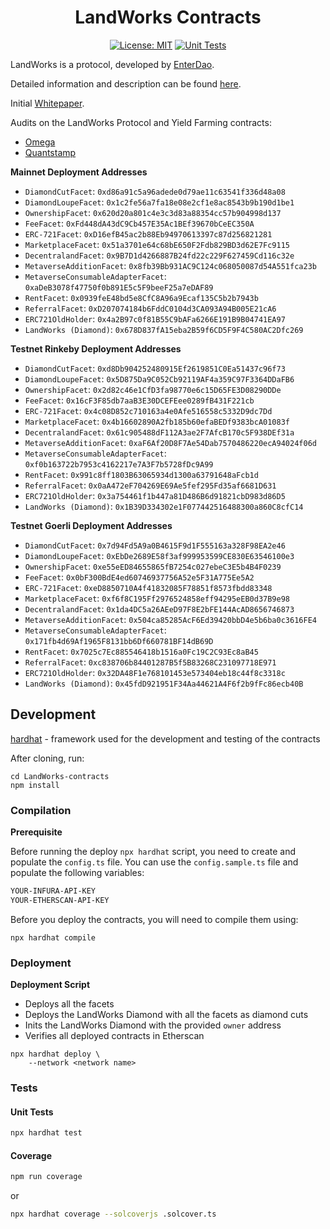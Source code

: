 <div align="center">

# LandWorks Contracts

[![License: MIT](https://img.shields.io/badge/License-MIT-yellow.svg)](https://opensource.org/licenses/MIT)
[![Unit Tests](https://github.com/EnterDAO/LandWorks-protocol/actions/workflows/test.yml/badge.svg)](https://github.com/EnterDAO/LandWorks-protocol/actions/workflows/test.yml)

</div>

LandWorks is a protocol, developed by [EnterDao](https://enterdao.xyz).

Detailed information and description can be found [here](https://docs.landworks.xyz/). 

Initial [Whitepaper](./Whitepaper.md).

Audits on the LandWorks Protocol and Yield Farming contracts:
- [Omega](audits/2021-12-Omega.pdf)
- [Quantstamp](audits/2022-03-Quantstamp.pdf)

**Mainnet Deployment Addresses**
- `DiamondCutFacet`: `0xd86a91c5a96adede0d79ae11c63541f336d48a08`
- `DiamondLoupeFacet`: `0x1c2fe56a7fa18e08e2cf1e8ac8543b9b190d1be1`
- `OwnershipFacet`: `0x620d20a801c4e3c3d83a88354cc57b904998d137`
- `FeeFacet`: `0xFd448dA43dC9Cb457E35Ac1BEf39670bCeEC350A`
- `ERC-721Facet`: `0xD16efB45ac2b88Eb94970613397c87d256821281`
- `MarketplaceFacet`: `0x51a3701e64c68bE650F2Fdb829BD3d62E7Fc9115`
- `DecentralandFacet`: `0x9B7D1d4266887B24fd22c229F627459Cd116c32e`
- `MetaverseAdditionFacet`: `0x8fb39Bb931AC9C124c068050087d54A551fca23b`
- `MetaverseConsumableAdapterFacet`: `0xaDeB3078f47750f0b891E5c5F9beeF25a7eDAF89`
- `RentFacet`: `0x0939feE48bd5e8CfC8A96a9Ecaf135C5b2b7943b`
- `ReferralFacet`: `0xD207074184b6FddC0104d3CA093A94B005E21cA6`
- `ERC721OldHolder`: `0x4a2B97c0f81B55C9bAFa6266E191B9B04741EA97`
- `LandWorks (Diamond)`: `0x678D837fA15eba2B59f6CD5F9F4C580AC2Dfc269`

**Testnet Rinkeby Deployment Addresses**
- `DiamondCutFacet`: `0xd8Db904252480915Ef2619851C0Ea51437c96f73`
- `DiamondLoupeFacet`: `0x5D875Da9C052Cb92119AF4a359C97F3364DDaFB6`
- `OwnershipFacet`: `0x2d82c46e1CfD3fa98770e6c15D65FE3D08290DDe`
- `FeeFacet`: `0x16cF3F85db7aaB3E30DCEFEee0289fB431F221cb`
- `ERC-721Facet`: `0x4c08D852c710163a4e0Afe516558c5332D9dc7Dd`
- `MarketplaceFacet`: `0x4b16602890A2fb185b60efaBEDf9383bcA01083f`
- `DecentralandFacet`: `0x61c905488dF112A3ae2F7AfcB170c5F938DEf31a`
- `MetaverseAdditionFacet`: `0xaF6Af20D8F7Ae54Dab7570486220ecA94024f06d`
- `MetaverseConsumableAdapterFacet`: `0xf0b163722b7953c4162217e7A3F7b5728fDc9A99`
- `RentFacet`: `0x991c8ff1803B63065934d1300a63791648aFcb1d`
- `ReferralFacet`: `0x0aA472eF704269E69Ae5fef295Fd35af6681D631`
- `ERC721OldHolder`: `0x3a754461f1b447a81D486B6d91821cbD983d86D5`
- `LandWorks (Diamond)`: `0x1B39D334302e1F077442516488300a860C8cfC14`

**Testnet Goerli Deployment Addresses**
- `DiamondCutFacet`: `0x7d94Fd5A9a0B4615F9d1F555163a328F98EA2e46`
- `DiamondLoupeFacet`: `0xEbDe2689E58f3af999953599CE830E63546100e3`
- `OwnershipFacet`: `0xe55eED84655865fB7254c027ebeC3E5b4B4F0239`
- `FeeFacet`: `0x0bF300BdE4ed60746937756A52e5F31A775Ee5A2`
- `ERC-721Facet`: `0xeD8850710A4f41832085F78851f8573fbdd83348`
- `MarketplaceFacet`: `0xf6f8C195Ff2976524858eff94295eEB0d37B9e98`
- `DecentralandFacet`: `0x1da4DC5a26AEeD97F8E2bFE144AcAD8656746873`
- `MetaverseAdditionFacet`: `0x504ca85285AcF6Ed39420bbD4e5b6ba0c3616FE4`
- `MetaverseConsumableAdapterFacet`: `0x171fb4d69Af1965F8131bb6Df660781BF14dB69D`
- `RentFacet`: `0x7025c7Ec885546418b1516a0Fc19C2C93Ec8aB45`
- `ReferralFacet`: `0xc838706b84401287B5f5B83268C231097718E971`
- `ERC721OldHolder`: `0x32DA48F1e768101453e573404eb18c44f8c3318c`
- `LandWorks (Diamond)`: `0x45fdD921951F34Aa44621A4F6f2b9fFc86ecb40B`

## Development

[hardhat](https://hardhat.org/) - framework used for the development and testing of the contracts

After cloning, run:
```
cd LandWorks-contracts
npm install
```

### Compilation
**Prerequisite**

Before running the deploy `npx hardhat` script, you need to create and populate the `config.ts` file. You can use the `config.sample.ts` file and populate the following variables:

```markdown
YOUR-INFURA-API-KEY
YOUR-ETHERSCAN-API-KEY
```

Before you deploy the contracts, you will need to compile them using:

```
npx hardhat compile
```

### Deployment

**Deployment Script**
* Deploys all the facets
* Deploys the LandWorks Diamond with all the facets as diamond cuts
* Inits the LandWorks Diamond with the provided `owner` address
* Verifies all deployed contracts in Etherscan

```shell
npx hardhat deploy \
    --network <network name> 
```

### Tests

#### Unit Tests
```bash
npx hardhat test
```

#### Coverage

```bash
npm run coverage
```

or 

```bash
npx hardhat coverage --solcoverjs .solcover.ts
```
